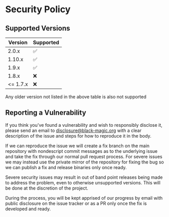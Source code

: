 # Security Policy

## Supported Versions

| Version |     Supported      |
|---------|--------------------|
|   2.0.x | :white_check_mark: |
|  1.10.x | :white_check_mark: |
|   1.9.x | :white_check_mark: |
|   1.8.x | :x:                |
|<= 1.7.x | :x:                |

Any older version not listed in the above table is also not supported

## Reporting a Vulnerability

If you think you've found a vulnerability and wish to responsibly disclose it, please send an email
to disclosure@black-magic.org with a clear description of the issue and steps for how to reproduce
it in the body.

If we can reproduce the issue we will create a fix branch on the main repository with nondescript
commit messages as to the underlying issue and take the fix through our normal pull request process.
For severe issues we may instead use the private mirror of the repository for fixing the bug so we
can publish a fix and release binaries only once ready.

Severe security issues may result in out of band point releases being made to address the problem,
even to otherwise unsupported versions. This will be done at the discretion of the project.

During the process, you will be kept apprised of our progress by email with public disclosure on the
issue tracker or as a PR only once the fix is developed and ready.
